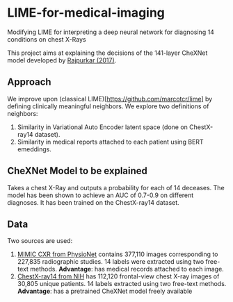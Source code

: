 # LIME-for-medical-imaging
Modifying LIME for interpreting a deep neural network for diagnosing 14 conditions on chest X-Rays

This project aims at explaining the decisions of the 141-layer CheXNet model developed by [Rajpurkar (2017)](https://stanfordmlgroup.github.io/projects/chexnet/).

## Approach
We improve upon (classical LIME)[https://github.com/marcotcr/lime] by defining clinically meaningful neighbors. We explore two definitions of neighbors:

1. Similarity in Variational Auto Encoder latent space (done on ChestX-ray14 dataset). 
2. Similarity in medical reports attached to each patient using BERT emeddings. 

## CheXNet Model to be explained
Takes a chest X-Ray and outputs a probability for each of 14 deceases. The model has been shown to achieve an AUC of 0.7-0.9 on different diagnoses. It has been trained on the ChestX-ray14 dataset. 

## Data
Two sources are used: 

1. [MIMIC CXR from PhysioNet](https://physionet.org/content/mimic-cxr/2.0.0/) contains 377,110 images corresponding to 227,835 radiographic studies. 14 labels were extracted using two free-text methods. **Advantage**: has medical records attached to each image. 
2. [ChestX-ray14 from NIH](https://nihcc.app.box.com/v/ChestXray-NIHCC) has 112,120 frontal-view chest X-ray images of 30,805 unique patients. 14 labels extracted using two free-text methods. **Advantage**: has a pretrained CheXNet model freely available
